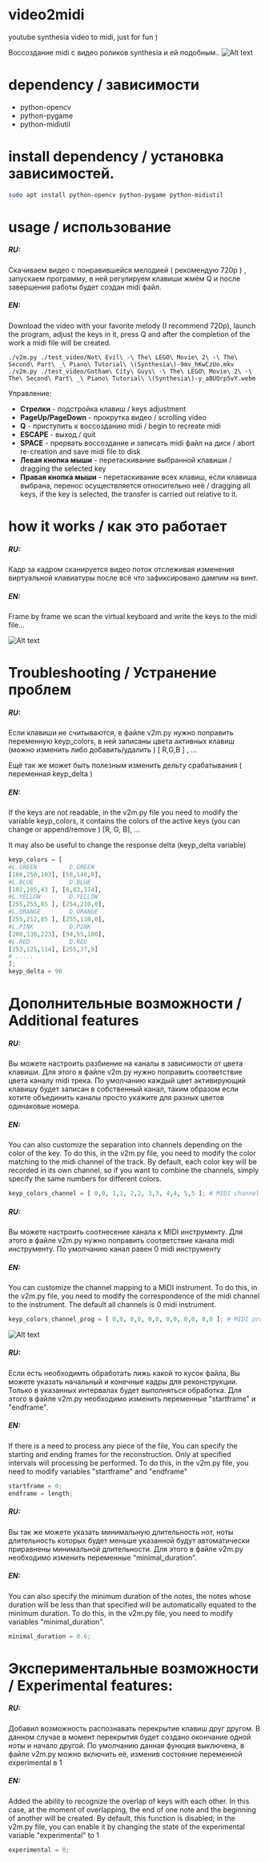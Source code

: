 # video2midi
youtube synthesia video to midi, just for fun )

Воссоздание midi с видео роликов synthesia и ей подобным..
![Alt text](docs/mainwindow.png?raw=true "main window")

# dependency / зависимости

- python-opencv
- python-pygame
- python-midiutil

# install dependency / установка зависимостей.

```bash
sudo apt install python-opencv python-pygame python-midiutil
```

# usage / использование

##### RU:
 Скачиваем видео с понравившейся мелодией ( рекомендую 720p ) , запускаем программу, в ней регулируем клавиши жмём Q и после завершения работы будет создан midi файл.
 
##### EN:
 Download the video with your favorite melody (I recommend 720p), launch the program, adjust the keys in it, press Q and after the completion of the work a midi file will be created.

  ```
  ./v2m.py ./test_video/Not\ Evil\ -\ The\ LEGO\ Movie\ 2\ -\ The\ Second\ Part\ _\ Piano\ Tutorial\ \(Synthesia\)-9mv_hKwCzUo.mkv
  ./v2m.py ./test_video/Gotham\ City\ Guys\ -\ The\ LEGO\ Movie\ 2\ -\ The\ Second\ Part\ _\ Piano\ Tutorial\ \(Synthesia\)-y_aBUQrp5vY.webm
  ```

  Управление:
  * **Стрелки** - подстройка клавиш / keys adjustment
  * **PageUp/PageDown** - прокрутка видео / scrolling video 
  * **Q** - приступить к воссозданию midi / begin to recreate midi
  * **ESCAPE** - выход / quit
  * **SPACE** - прервать воссоздание и записать midi файл на диск / abort re-creation and save midi file to disk
  * **Левая кнопка мыши** - перетаскивание выбранной клавиши / dragging the selected key
  * **Правая кнопка мыши** - перетаскивание всех клавиш, если клавиша выбрана, перенос осуществляется относительно неё / dragging all keys, if the key is selected, the transfer is carried out relative to it.

# how it works / как это работает

##### RU:
Кадр за кадром сканируется видео поток отслеживая изменения виртуальной клавиатуры после всё что зафиксировано дампим на винт.

##### EN:
Frame by frame we scan the virtual keyboard and write the keys to the midi file...

![Alt text](docs/frame47.jpg?raw=true "input from image")

# Troubleshooting / Устранение проблем 

##### RU:
Если клавиши не считываются, в файле v2m.py нужно поправить переменную keyp_colors, в ней записаны цвета активных клавиш (можно изменить либо добавить/удалить ) [ R,G,B ] , ... 

Ещё так же может быть полезным изменить дельту срабатывания ( переменная keyp_delta )

##### EN:
If the keys are not readable, in the v2m.py file you need to modify the variable keyp_colors, it contains the colors of the active keys (you can change or append/remove ) [R, G, B], ...

It may also be useful to change the response delta (keyp_delta variable)

```python
keyp_colors = [
#L.GREEN         D.GREEN
[166,250,103], [58,146,0],
#L.BLUE          D.BLUE
[102,185,43 ], [8,83,174],
#L.YELLOW        D.YELLOW
[255,255,85 ], [254,210,0],
#L.ORANGE        D.ORANGE
[255,212,85 ], [255,138,0],
#L.PINK          D.PINK
[200,136,223], [94,55,100],
#L.RED           D.RED
[253,125,114], [255,37,9]
# .....
];
keyp_delta = 90
```

# Дополнительные возможности / Additional features

##### RU:
Вы можете настроить разбиение на каналы в зависимости от цвета клавиши. Для этого в файле v2m.py нужно поправить соответствие цвета каналу midi трека. 
По умолчанию каждый цвет активирующий клавишу будет записан в собственный канал, таким образом если хотите объединить каналы просто укажите для разных цветов одинаковые номера.

##### EN:
You can also customize the separation into channels depending on the color of the key. To do this, in the v2m.py file, you need to modify the color matching to the midi channel of the track.
By default, each color key will be recorded in its own channel, so if you want to combine the channels, simply specify the same numbers for different colors.

```python
keyp_colors_channel = [ 0,0, 1,1, 2,2, 3,3, 4,4, 5,5 ]; # MIDI channel per color
```

##### RU:
Вы можете настроить соотнесение канала к MIDI инструменту. Для этого в файле v2m.py нужно поправить соответствие канала midi инструменту. 
По умолчанию канал равен 0 midi инструменту

##### EN:
You can customize the channel mapping to a MIDI instrument. To do this, in the v2m.py file, you need to modify the correspondence of the midi channel to the instrument.
The default all channels is 0 midi instrument.

```python
keyp_colors_channel_prog = [ 0,0, 0,0, 0,0, 0,0, 0,0, 0,0 ]; # MIDI program ID per channel

```

![Alt text](docs/multichannel.png?raw=true "main window")

##### RU:
Если есть необходимть обработать лижь какой то кусок файла, Вы можете указать начальный и конечные кадры для реконструкции. Только в указанных интервалах будет выполняться обработка.
Для этого в файле v2m.py необходимо изменить переменные "startframe" и "endframe".
##### EN:
If there is a need to process any piece of the file, You can specify the starting and ending frames for the reconstruction. Only at specified intervals will processing be performed.
To do this, in the v2m.py file, you need to modify variables "startframe" and "endframe"

```python
startframe = 0;
endframe = length;
```

##### RU:
Вы так же можете указать минимальную длительность нот, ноты длительность которых будет меньше указанной будут автоматически приравнены минимальной длительности.
Для этого в файле v2m.py необходимо изменить переменные "minimal_duration".
##### EN:
You can also specify the minimum duration of the notes, the notes whose duration will be less than that specified will be automatically equated to the minimum duration.
To do this, in the v2m.py file, you need to modify variables "minimal_duration".

```python
minimal_duration = 0.6;
```

# Экспериментальные возможности / Experimental features:

##### RU:
Добавил возможность распознавать перекрытие клавиш друг другом. В данном случае в момент перекрытия будет создано окончание одной ноты и начало другой. По умолчанию данная функция выключена, в файле v2m.py можно включить её, изменив состояние переменной experimental в 1

##### EN:
Added the ability to recognize the overlap of keys with each other. In this case, at the moment of overlapping, the end of one note and the beginning of another will be created. By default, this function is disabled; in the v2m.py file, you can enable it by changing the state of the experimental variable "experimental" to 1

```python
experimental = 0;
```
